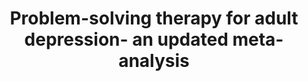 --- 
abstract: '' 
authors: 
 - P Cuijpers
 -  L de Wit
 -  A Kleiboer
 -  E Karyotaki
 -  admin
doi: '' 
featured: false 
publication: '*European Psychiatry*, 95' 
publication_short: '' 
publishDate: '2018-01-01' 
title: 'Problem-solving therapy for adult depression- an updated meta-analysis' 
url_code: '' 
url_dataset: '' 
url_pdf: '' 
url_poster: '' 
url_project: '' 
url_slides: '' 
url_source: '' 
url_video: '' 
---